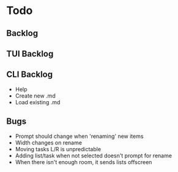 # Todo

## Backlog


## TUI Backlog


## CLI Backlog

- Help
- Create new .md
- Load existing .md

## Bugs

- Prompt should change when 'renaming' new items
- Width changes on rename
- Moving tasks L/R is unpredictable
- Adding list/task when not selected doesn't prompt for rename
- When there isn't enough room, it sends lists offscreen
